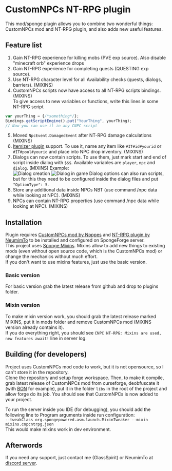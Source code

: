 
  
# CustomNPCs NT-RPG plugin  
This mod/sponge plugin allows you to combine two wonderful things: CustomNPCs mod and NT-RPG plugin, and also adds new useful features.  
## Feature list  
1. Gain NT-RPG experience for killing mobs (PVE exp source). Also disable "minecraft orb" experience drops  
2. Gain NT-RPG experience for completing quests (QUESTING exp source).
3. Use NT-RPG character level for all Availability checks (quests, dialogs, barriers). (MIXINS) 
4. CustomNPCs scripts now have access to all NT-RPG scripts bindings. (MIXINS)  
To give access to new variables or functions, write this lines in some NT-RPG script
```javascript  
var yourThing = {/*something*/};
Bindings.getScriptEngine().put("YourThing", yourThing);  
// Now you can use it in any CNPC script 
```
5. Moved `NpcEvent.DamagedEvent` after NT-RPG damage calculations (MIXINS)  
6. [Itemizer plugin](https://github.com/OnapleRPG/Itemizer) support. To use it, name any item like `#IT#id#yourid` or `#IT#pool#yourid` and place into NPC drop inventory. (MIXINS)  
7. Dialogs can now contain scripts. To use them, just mark start and end of script inside dialog with `$$$`. Available variables are `player`, `npc` and `dialog`. (MIXINS) Example:  
![Dialog creation](https://media.discordapp.net/attachments/602853258486087683/652101925789237288/unknown.png?width=1442&height=591)
![Dialog in game](https://media.discordapp.net/attachments/602853258486087683/652101985792688168/unknown.png?width=892&height=676)
Dialog options can also run scripts, but for this they need to be configured inside the dialog files and put `"OptionType": 5`.
8. Store any additional data inside NPCs NBT (use command /npc data while looking at NPC). (MIXINS)
9. NPCs can contain NT-RPG properties (use command /npc data while looking at NPC). (MIXINS)
## Installation  
Plugin requires [CustomNPCs mod by Noppes](https://www.curseforge.com/minecraft/mc-mods/custom-npcs) and [NT-RPG plugin by NeumimTo](https://github.com/Sponge-RPG-dev/NT-RPG) to be installed and configured on SpongeForge server.  
This project uses [Sponge Mixins](https://github.com/SpongePowered/Mixin). Mixins allow to add new things to existing mods (even without open source code, which is the CustomNPCs mod) or change the mechanics without much effort.  
If you don't want to use mixins features, just use the basic version.  
### Basic version  
For basic version grab the latest release from github and drop to plugins folder.  
### Mixin version  
To make mixin version work, you should grab the latest release marked MIXINS, put it in mods folder and remove CustomNPCs mod (MIXINS version already contains it).  
If you do everything right, you should see `CNPC NT-RPG: Mixins are used, new features await!` line in server log.  
## Building (for developers)  
Project uses CustomNPCs mod code to work, but it is not opensource, so I can't store it in the repository.  
Clone the repository and setup forge workspace. Then, to make it compile, grab latest release of CustomNPCs mod from curseforge, deobfuscate it (with [BON](https://ci.tterrag.com/job/BON2/) for example), put it in the folder `libs` in the root of the project and allow forge do its job. You should see that CustomNPCs is now added to your project.  
  
To run the server inside you IDE (for debugging), you should add the following line to Program arguments inside run configuration:  
`--tweakClass org.spongepowered.asm.launch.MixinTweaker --mixin mixins.cnpcntrpg.json`  
This would make mixins work in dev environment.  
## Afterwords  
If you need any support, just contact me (GlassSpirit) or NeumimTo at [discord server](https://discordapp.com/invite/YerUbgd).